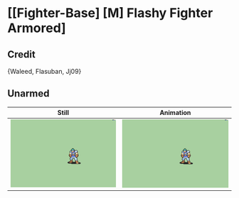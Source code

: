 # [\[Fighter-Base\] \[M\] Flashy Fighter Armored]

## Credit

{Waleed, Flasuban, Jj09}
	
## Unarmed

| Still | Animation |
| :---: | :-------: |
| ![Unarmed still](./Unarmed_000.png) | ![Unarmed animation](./Unarmed.gif) |
